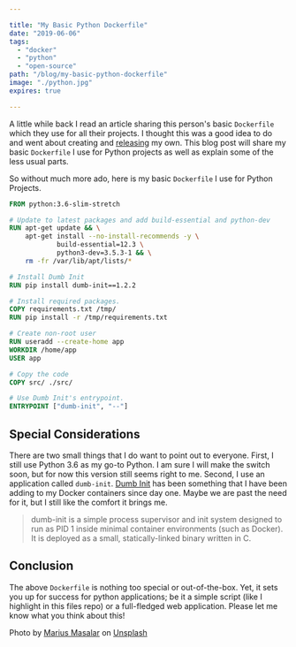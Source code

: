```yaml
---

title: "My Basic Python Dockerfile"
date: "2019-06-06"
tags:
  - "docker"
  - "python"
  - "open-source"
path: "/blog/my-basic-python-dockerfile"
image: "./python.jpg"
expires: true

---
```


A little while back I read an article sharing this person's basic `Dockerfile` which they use for all their projects. I thought this was a good idea to do and went about creating and [releasing](https://github.com/joshfinnie/docker-python) my own. This blog post will share my basic `Dockerfile` I use for Python projects as well as explain some of the less usual parts.

So without much more ado, here is my basic `Dockerfile` I use for Python Projects.

```dockerfile
FROM python:3.6-slim-stretch

# Update to latest packages and add build-essential and python-dev
RUN apt-get update && \
    apt-get install --no-install-recommends -y \
            build-essential=12.3 \
            python3-dev=3.5.3-1 && \
    rm -fr /var/lib/apt/lists/*

# Install Dumb Init
RUN pip install dumb-init==1.2.2

# Install required packages.
COPY requirements.txt /tmp/
RUN pip install -r /tmp/requirements.txt

# Create non-root user
RUN useradd --create-home app
WORKDIR /home/app
USER app

# Copy the code
COPY src/ ./src/

# Use Dumb Init's entrypoint.
ENTRYPOINT ["dumb-init", "--"]
```

## Special Considerations

There are two small things that I do want to point out to everyone. First, I still use Python 3.6 as my go-to Python. I am sure I will make the switch soon, but for now this version still seems right to me. Second, I use an application called `dumb-init`. [Dumb Init](https://github.com/Yelp/dumb-init) has been something that I have been adding to my Docker containers since day one. Maybe we are past the need for it, but I still like the comfort it brings me. 

> dumb-init is a simple process supervisor and init system designed to run as PID 1 inside minimal container environments (such as Docker). It is deployed as a small, statically-linked binary written in C.

## Conclusion

The above `Dockerfile` is nothing too  special or out-of-the-box. Yet, it sets you up for success  for python applications; be it a simple script (like I highlight in this files repo) or a full-fledged web application.  Please let me know what you think about this!

<p class="unsplash text-center">Photo by <a href="https://unsplash.com/@marius?utm_source=unsplash&utm_medium=referral&utm_content=creditCopyText">Marius Masalar</a> on <a href="https://unsplash.com/">Unsplash</a></p>
